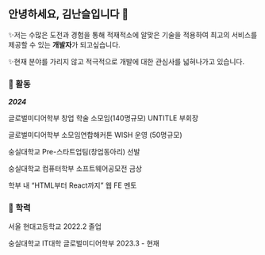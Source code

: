 ## 안녕하세요, 김난슬입니다 👋

<!--
**seulnan/seulnan** is a ✨ _special_ ✨ repository because its `README.md` (this file) appears on your GitHub profile.

Here are some ideas to get you started:

- 🔭 I’m currently working on ...
- 🌱 I’m currently learning ...
- 👯 I’m looking to collaborate on ...
- 🤔 I’m looking for help with ...
- 💬 Ask me about ...
- 📫 How to reach me: ...
- 😄 Pronouns: ...
- ⚡ Fun fact: ...
-->
✨저는 수많은 도전과 경험을 통해 적재적소에 알맞은 기술을 적용하여 최고의 서비스를 제공할 수 있는 **개발자**가 되고싶습니다. 

✨현재 분야를 가리지 않고 적극적으로 개발에 대한 관심사를 넓혀나가고 있습니다.

### 🌱 활동

***2024*** 

글로벌미디어학부 창업 학술 소모임(140명규모) UNTITLE 부회장

글로벌미디어학부 소모임연합해커톤 WISH 운영 (50명규모)

숭실대학교 Pre-스타트업팀(창업동아리) 선발

숭실대학교 컴퓨터학부 소프트웨어공모전 금상

학부 내 “HTML부터 React까지” 웹 FE 멘토


### 💼 학력

서울 현대고등학교 2022.2 졸업

숭실대학교 IT대학 글로벌미디어학부 2023.3 - 현재
